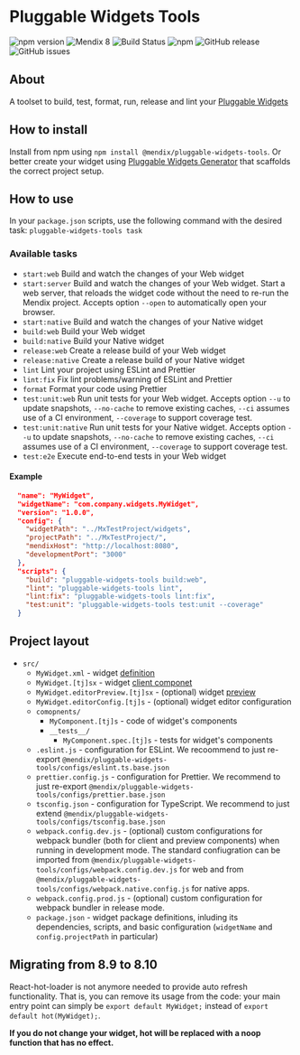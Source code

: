 # Pluggable Widgets Tools

![npm version](https://badge.fury.io/js/%40mendix%2Fpluggable-widgets-tools.svg)
![Mendix 8](https://img.shields.io/badge/mendix-8.0.0-brightgreen.svg)
![Build Status](https://travis-ci.org/mendix/widgets-resources.svg?branch=master)
![npm](https://img.shields.io/npm/dm/@mendix/pluggable-widgets-tools)
![GitHub release](https://img.shields.io/github/release/mendix/widgets-resources)
![GitHub issues](https://img.shields.io/github/issues/mendix/widgets-resources)

## About

A toolset to build, test, format, run, release and lint your [Pluggable Widgets](https://docs.mendix.com/apidocs-mxsdk/apidocs/pluggable-widgets)

## How to install

Install from npm using `npm install @mendix/pluggable-widgets-tools`. Or better create your widget using [Pluggable Widgets Generator](https://www.npmjs.com/package/@mendix/generator-widget) that scaffolds the correct project setup.

## How to use

In your `package.json` scripts, use the following command with the desired task: `pluggable-widgets-tools task`

### Available tasks

-   `start:web` Build and watch the changes of your Web widget
-   `start:server` Build and watch the changes of your Web widget. Start a web server, that reloads the widget code without the need to re-run the Mendix project. Accepts option `--open` to automatically open your browser.
-   `start:native` Build and watch the changes of your Native widget
-   `build:web` Build your Web widget
-   `build:native` Build your Native widget
-   `release:web` Create a release build of your Web widget
-   `release:native` Create a release build of your Native widget
-   `lint` Lint your project using ESLint and Prettier
-   `lint:fix` Fix lint problems/warning of ESLint and Prettier
-   `format` Format your code using Prettier
-   `test:unit:web` Run unit tests for your Web widget. Accepts option `--u` to update snapshots, `--no-cache` to remove existing caches, `--ci` assumes use of a CI environment, `--coverage` to support coverage test.
-   `test:unit:native` Run unit tests for your Native widget. Accepts option `--u` to update snapshots, `--no-cache` to remove existing caches, `--ci` assumes use of a CI environment, `--coverage` to support coverage test.
-   `test:e2e` Execute end-to-end tests in your Web widget

#### Example

```json
  "name": "MyWidget",
  "widgetName": "com.company.widgets.MyWidget",
  "version": "1.0.0",
  "config": {
    "widgetPath": "../MxTestProject/widgets",
    "projectPath": "../MxTestProject/",
    "mendixHost": "http://localhost:8080",
    "developmentPort": "3000"
  },
  "scripts": {
    "build": "pluggable-widgets-tools build:web",
    "lint": "pluggable-widgets-tools lint",
    "lint:fix": "pluggable-widgets-tools lint:fix",
    "test:unit": "pluggable-widgets-tools test:unit --coverage"
  }
```

## Project layout

-   `src/`
    -   `MyWidget.xml` - widget [definition](https://docs.mendix.com/apidocs-mxsdk/apidocs/property-types-pluggable-widgets)
    -   `MyWidget.[tj]sx` - widget [client componet](https://docs.mendix.com/apidocs-mxsdk/apidocs/client-apis-for-pluggable-widgets)
    -   `MyWidget.editorPreview.[tj]sx` - (optional) widget [preview](https://docs.mendix.com/apidocs-mxsdk/apidocs/studio-apis-for-pluggable-widgets)
    -   `MyWidget.editorConfig.[tj]s` - (optional) widget editor configuration
    -   `comopnents/`
        -   `MyComponent.[tj]s` - code of widget's components
        -   `__tests__/`
            -   `MyComponent.spec.[tj]s` - tests for widget's components
    -   `.eslint.js` - configuration for ESLint. We recoommend to just re-export `@mendix/pluggable-widgets-tools/configs/eslint.ts.base.json`
    -   `prettier.config.js` - configuration for Prettier. We recommend to just re-export `@mendix/pluggable-widgets-tools/configs/prettier.base.json`
    -   `tsconfig.json` - configuration for TypeScript. We recommend to just extend `@mendix/pluggable-widgets-tools/configs/tsconfig.base.json`
    -   `webpack.config.dev.js` - (optional) custom configurations for webpack bundler (both for client and preview components) when running in development mode. The standard confiugration can be imported from `@mendix/pluggable-widgets-tools/configs/webpack.config.dev.js` for web and from `@mendix/pluggable-widgets-tools/configs/webpack.native.config.js` for native apps.
    -   `webpack.config.prod.js` - (optional) custom configuration for webpack bundler in release mode.
    -   `package.json` - widget package definitions, inluding its dependencies, scripts, and basic configuration (`widgetName` and `config.projectPath` in particular)

## Migrating from 8.9 to 8.10

React-hot-loader is not anymore needed to provide auto refresh functionality. That is, you can remove its usage from the code: your main entry point can simply be `export default MyWidget;` instead of `export default hot(MyWidget);`.

**If you do not change your widget, hot will be replaced with a noop function that has no effect.**

